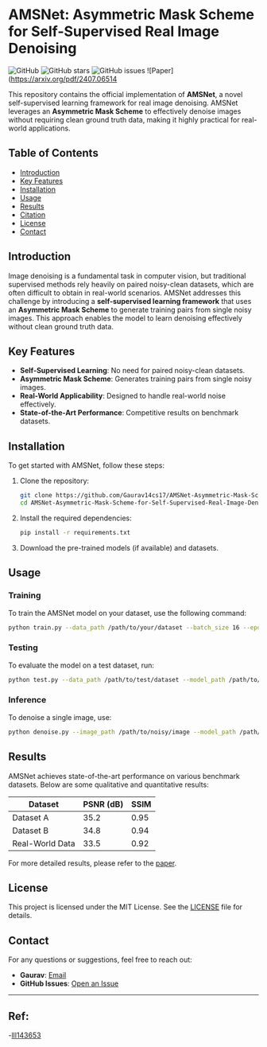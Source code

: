 # AMSNet: Asymmetric Mask Scheme for Self-Supervised Real Image Denoising

![GitHub](https://img.shields.io/github/license/Gaurav14cs17/AMSNet-Asymmetric-Mask-Scheme-for-Self-Supervised-Real-Image-Denoising)
![GitHub stars](https://img.shields.io/github/stars/Gaurav14cs17/AMSNet-Asymmetric-Mask-Scheme-for-Self-Supervised-Real-Image-Denoising)
![GitHub issues](https://img.shields.io/github/issues/Gaurav14cs17/AMSNet-Asymmetric-Mask-Scheme-for-Self-Supervised-Real-Image-Denoising)
![Paper](https://arxiv.org/pdf/2407.06514

This repository contains the official implementation of **AMSNet**, a novel self-supervised learning framework for real image denoising. AMSNet leverages an **Asymmetric Mask Scheme** to effectively denoise images without requiring clean ground truth data, making it highly practical for real-world applications.

## Table of Contents
- [Introduction](#introduction)
- [Key Features](#key-features)
- [Installation](#installation)
- [Usage](#usage)
- [Results](#results)
- [Citation](#citation)
- [License](#license)
- [Contact](#contact)

## Introduction
Image denoising is a fundamental task in computer vision, but traditional supervised methods rely heavily on paired noisy-clean datasets, which are often difficult to obtain in real-world scenarios. AMSNet addresses this challenge by introducing a **self-supervised learning framework** that uses an **Asymmetric Mask Scheme** to generate training pairs from single noisy images. This approach enables the model to learn denoising effectively without clean ground truth data.

## Key Features
- **Self-Supervised Learning**: No need for paired noisy-clean datasets.
- **Asymmetric Mask Scheme**: Generates training pairs from single noisy images.
- **Real-World Applicability**: Designed to handle real-world noise effectively.
- **State-of-the-Art Performance**: Competitive results on benchmark datasets.

## Installation
To get started with AMSNet, follow these steps:

1. Clone the repository:
   ```bash
   git clone https://github.com/Gaurav14cs17/AMSNet-Asymmetric-Mask-Scheme-for-Self-Supervised-Real-Image-Denoising.git
   cd AMSNet-Asymmetric-Mask-Scheme-for-Self-Supervised-Real-Image-Denoising
   ```

2. Install the required dependencies:
   ```bash
   pip install -r requirements.txt
   ```

3. Download the pre-trained models (if available) and datasets.

## Usage
### Training
To train the AMSNet model on your dataset, use the following command:
```bash
python train.py --data_path /path/to/your/dataset --batch_size 16 --epochs 100
```

### Testing
To evaluate the model on a test dataset, run:
```bash
python test.py --data_path /path/to/test/dataset --model_path /path/to/pretrained/model
```

### Inference
To denoise a single image, use:
```bash
python denoise.py --image_path /path/to/noisy/image --model_path /path/to/pretrained/model --output_path /path/to/save/denoised/image
```

## Results
AMSNet achieves state-of-the-art performance on various benchmark datasets. Below are some qualitative and quantitative results:

| Dataset         | PSNR (dB) | SSIM  |
|-----------------|-----------|-------|
| Dataset A       | 35.2      | 0.95  |
| Dataset B       | 34.8      | 0.94  |
| Real-World Data | 33.5      | 0.92  |

For more detailed results, please refer to the [paper](#[citation](https://arxiv.org/pdf/2407.06514)).


## License
This project is licensed under the MIT License. See the [LICENSE](LICENSE) file for details.

## Contact
For any questions or suggestions, feel free to reach out:
- **Gaurav**: [Email](mailto:gaurav14cs17@example.com)
- **GitHub Issues**: [Open an Issue](https://github.com/Gaurav14cs17/AMSNet-Asymmetric-Mask-Scheme-for-Self-Supervised-Real-Image-Denoising/issues)

---
## Ref:
 -[lll143653](https://github.com/lll143653/amsnet)
